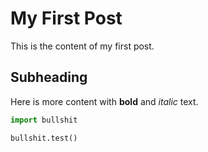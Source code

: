 # My First Post

This is the content of my first post.

## Subheading

Here is more content with **bold** and *italic* text.


```python
import bullshit

bullshit.test()
```
